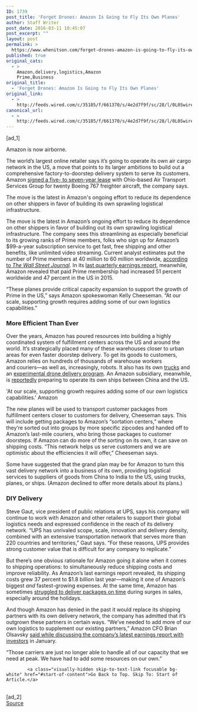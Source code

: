 ```yaml
---
ID: 1739
post_title: 'Forget Drones: Amazon Is Going to Fly Its Own Planes'
author: Staff Writer
post_date: 2016-03-11 10:45:07
post_excerpt: ""
layout: post
permalink: >
  https://www.whenitson.com/forget-drones-amazon-is-going-to-fly-its-own-planes/
published: true
original_cats:
  - >
    Amazon,delivery,logistics,Amazon
    Prime,Business
original_title:
  - 'Forget Drones: Amazon Is Going to Fly Its Own Planes'
original_link:
  - >
    http://feeds.wired.com/c/35185/f/661370/s/4e2d7f9f/sc/28/l/0L0Swired0N0C20A160C0A30Camazon0Egoing0Euse0Eplanes0Emove0Emerchandise0C/story01.htm
canonical_url:
  - >
    http://feeds.wired.com/c/35185/f/661370/s/4e2d7f9f/sc/28/l/0L0Swired0N0C20A160C0A30Camazon0Egoing0Euse0Eplanes0Emove0Emerchandise0C/story01.htm
---
```

 [ad_1]
<br><div id=""><p>Amazon is now airborne.</p>
<p>The world’s largest online retailer says it’s going to operate its own air cargo network in the US, a move that points to its larger ambitions to build out a comprehensive factory-to-doorstep delivery system to serve its customers. Amazon <a href="http://www.atsginc.com/Press-Releases/2016/pr2016-03-09.html">signed a five- to seven-year lease</a> with Ohio-based Air Transport Services Group for twenty Boeing 767 freighter aircraft, the company says.</p>
<p data-js="fader" class="pullquote carve fader">
	The move is the latest in Amazon's ongoing effort to reduce its dependence on other shippers in favor of building its own sprawling logistical infrastructure.	<span class="attribution"/>
</p>

<p>The move is the latest in Amazon’s ongoing effort to reduce its dependence on other shippers in favor of building out its own sprawling logistical infrastructure. The company sees this streamlining as especially beneficial to its growing ranks of Prime members, folks who sign up for Amazon’s $99-a-year subscription service to get fast, free shipping and other benefits, like unlimited video streaming. Current analyst estimates put the number of Prime members at 40 million to 60 million worldwide, <a href="http://www.wsj.com/articles/amazon-finds-air-freight-partner-1457538676">according to </a><em><a href="http://www.wsj.com/articles/amazon-finds-air-freight-partner-1457538676">The Wall Street Journal</a>.</em> In its <a href="http://www.businesswire.com/news/home/20160128006357/en/Amazon.com-Announces-Fourth-Quarter-Sales-22-35.7">last quarterly earnings report</a>, meanwhile, Amazon revealed that paid Prime membership had increased 51 percent worldwide and 47 percent in the US in 2015.</p>
<p>“These planes provide critical capacity expansion to support the growth of Prime in the US,” says Amazon spokeswoman Kelly Cheeseman. “At our scale, supporting growth requires adding some of our own logistics capabilities.”</p>
<h3>More Efficient Than Ever</h3>
<p>Over the years, Amazon has poured resources into building a highly coordinated system of fulfillment centers across the US and around the world. It’s strategically placed many of these warehouses closer to urban areas for even faster doorstep delivery. To get its goods to customers, Amazon relies on hundreds of thousands of warehouse workers and couriers—as well as, increasingly, robots. It also has its own <a href="http://www.wired.com/2015/12/amazon-buying-trucks-is-boring-but-absolutely-necessary/">trucks</a> and an <a href="http://www.wired.com/2015/11/amazons-drones-may-be-a-marketing-stunt-but-we-kinda-need-them/">experimental drone delivery program</a>. An Amazon subsidiary, meanwhile, is <a href="https://www.flexport.com/blog/amazon-ocean-freight-forwarder/">reportedly</a> preparing to operate its own ships between China and the US.</p>
<p data-js="fader" class="pullquote carve fader">
	'At our scale, supporting growth requires adding some of our own logistics capabilities.'	<span class="attribution">Amazon</span>
</p>

<p>The new planes will be used to transport customer packages from fulfillment centers closer to customers for delivery, Cheeseman says. This will include getting packages to Amazon’s “sortation centers,” where they’re sorted out into groups by more specific zipcodes and handed off to Amazon’s last-mile couriers, who bring those packages to customer doorsteps. If Amazon can do more of the sorting on its own, it can save on shipping costs. “This network helps us serve customers and we are optimistic about the efficiencies it will offer,” Cheeseman says.</p>
<p>Some have suggested that the grand plan may be for Amazon to turn this vast delivery network into a business of its own, providing logistical services to suppliers of goods from China to India to the US, using trucks, planes, or ships. (Amazon declined to offer more details about its plans.)</p>
<h3>DIY Delivery</h3>
<p>Steve Gaut, vice president of public relations at UPS, says his company will continue to work with Amazon and other retailers to support their global logistics needs and expressed confidence in the reach of its delivery network. “UPS has unrivaled scope, scale, innovation and delivery density, combined with an extensive transportation network that serves more than 220 countries and territories,” Gaut says. “For these reasons, UPS provides strong customer value that is difficult for any company to replicate.”</p>



<p>But there’s one obvious rationale for Amazon going it alone when it comes to shipping operations: to simultaneously reduce shipping costs and improve reliability. As Amazon’s last earnings report revealed, its shipping costs grew 37 percent to $1.8 billion last year—making it one of Amazon’s biggest <em>and</em> fastest-growing expenses. At the same time, Amazon has sometimes <a href="http://www.wired.com/2013/12/amazon_ups/" target="_blank">struggled to deliver packages on time</a> during surges in sales, especially around the holidays.</p>
<p>And though Amazon has denied in the past it would replace its shipping partners with its own delivery network, the company has admitted that it’s outgrown these partners in certain ways. “We’ve needed to add more of our own logistics to supplement our existing partners,” Amazon CFO Brian Olsavsky <a href="http://seekingalpha.com/article/3846086-amazon-com-amzn-management-q4-2015-results-earnings-call-transcript?part=single">said while discussing the company’s latest earnings report with investors</a> in January.</p>
<p>“Those carriers are just no longer able to handle all of our capacity that we need at peak. ​We have had to add some resources on our own.”</p>

			<a class="visually-hidden skip-to-text-link focusable bg-white" href="#start-of-content">Go Back to Top. Skip To: Start of Article.</a>

			
</div>
<br>[ad_2]
<br><a href="http://feeds.wired.com/c/35185/f/661370/s/4e2d7f9f/sc/28/l/0L0Swired0N0C20A160C0A30Camazon0Egoing0Euse0Eplanes0Emove0Emerchandise0C/story01.htm">Source </a>